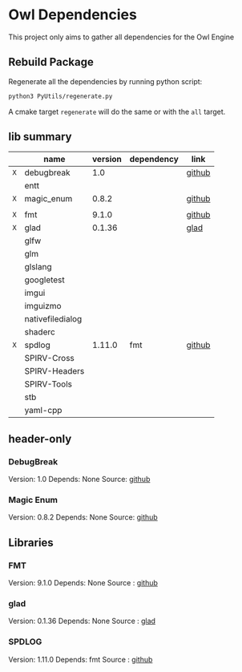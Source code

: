 # Owl Dependencies

This project only aims to gather all dependencies for the Owl Engine

## Rebuild Package

Regenerate all the dependencies by running python script:

```bash
python3 PyUtils/regenerate.py
```

A cmake target `regenerate` will do the same or with the `all` target.

## lib summary

|     | name             | version | dependency | link                                            |
|-----|------------------|---------|------------|-------------------------------------------------|
| `X` | debugbreak       | 1.0     |            | [github](https://github.com/scottt/debugbreak)  |
| ` ` | entt             |         |            |                                                 |
| `X` | magic_enum       | 0.8.2   |            | [github](https://github.com/Neargye/magic_enum) |
|     |                  |         |            |                                                 |
| `X` | fmt              | 9.1.0   |            | [github](https://github.com/fmtlib/fmt)         |
| `X` | glad             | 0.1.36  |            | [glad](https://glad.dav1d.de/)                  |
| ` ` | glfw             |         |            |                                                 |
| ` ` | glm              |         |            |                                                 |
| ` ` | glslang          |         |            |                                                 |
| ` ` | googletest       |         |            |                                                 |
| ` ` | imgui            |         |            |                                                 |
| ` ` | imguizmo         |         |            |                                                 |
| ` ` | nativefiledialog |         |            |                                                 |
| ` ` | shaderc          |         |            |                                                 |
| `X` | spdlog           | 1.11.0  | fmt        | [github](https://github.com/gabime/spdlog)      |
| ` ` | SPIRV-Cross      |         |            |                                                 |
| ` ` | SPIRV-Headers    |         |            |                                                 |
| ` ` | SPIRV-Tools      |         |            |                                                 |
| ` ` | stb              |         |            |                                                 |
| ` ` | yaml-cpp         |         |            |                                                 |

## header-only

### DebugBreak

Version: 1.0
Depends: None
Source: [github](https://github.com/scottt/debugbreak)

### Magic Enum

Version: 0.8.2
Depends: None
Source: [github](https://github.com/Neargye/magic_enum)

## Libraries

### FMT

Version: 9.1.0
Depends: None
Source : [github](https://github.com/fmtlib/fmt)

### glad

Version: 0.1.36
Depends: None
Source : [glad](https://glad.dav1d.de/)

### SPDLOG

Version: 1.11.0
Depends: fmt
Source : [github](https://github.com/gabime/spdlog)
